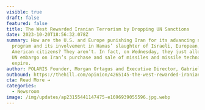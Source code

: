 ```yaml
---
visible: true
draft: false
featured: false
title: The West Rewarded Iranian Terrorism by Dropping UN Sanctions
date: 2023-10-20T18:56:32.078Z
summary: How are the U.S. and Europe punishing Iran for its advancing nuclear
  program and its involvement in Hamas’ slaughter of Israeli, European, and
  American citizens? They aren’t. In fact, on Wednesday, they just allowed the
  UN embargo on Iran’s purchase and sale of missiles and missile technology to
  expire.
author: POLARIS Founder, Morgan Ortagus and Executive Director, Gabriel Noronha
outbound: https://thehill.com/opinion/4265145-the-west-rewarded-iranian-terrorism-by-dropping-un-sanctions/
cta: Read More →
categories:
  - Newsroom
image: /img/updates/ap23155441147475-e1696939055596.jpg.webp
---
```

